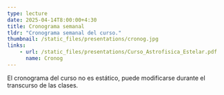 ```yaml
---
type: lecture
date: 2025-04-14T8:00:00+4:30
title: Cronograma semanal
tldr: "Cronograma semanal del curso."
thumbnail: /static_files/presentations/cronog.jpg
links: 
    - url: /static_files/presentations/Curso_Astrofisica_Estelar.pdf
      name: Cronog
---
```

El cronograma del curso no es estático, puede modificarse durante el transcurso de las clases.

